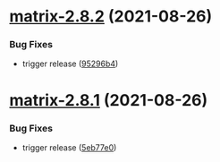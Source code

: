 # [matrix-2.8.2](https://github.com/AlexanderBabel/helm-charts/compare/matrix-2.8.1...matrix-2.8.2) (2021-08-26)


### Bug Fixes

* trigger release ([95296b4](https://github.com/AlexanderBabel/helm-charts/commit/95296b402c52b2a0c73df2a76d9222eb0f36b041))

# [matrix-2.8.1](https://github.com/AlexanderBabel/helm-charts/compare/matrix-2.8.0...matrix-2.8.1) (2021-08-26)


### Bug Fixes

* trigger release ([5eb77e0](https://github.com/AlexanderBabel/helm-charts/commit/5eb77e0038b0b98444a190afb6192e7a4e82919a))
